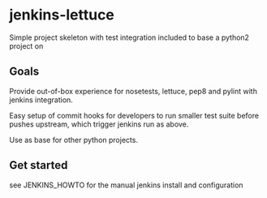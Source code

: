 jenkins-lettuce
===============

Simple project skeleton with test integration included to base a python2 project on

Goals
-----

Provide out-of-box experience for nosetests, lettuce, pep8 and pylint with jenkins integration.

Easy setup of commit hooks for developers to run smaller test suite before pushes upstream, which trigger jenkins run as above.

Use as base for other python projects.

Get started
-----------

see JENKINS_HOWTO for the manual jenkins install and configuration
